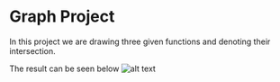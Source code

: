 # Graph Project

In this project we are drawing three given functions and denoting their intersection.

The result can be seen below
![alt text](https://github.com/[thisistherealdiana]/[Graph_project]/blob/[master]/image.PNG)
